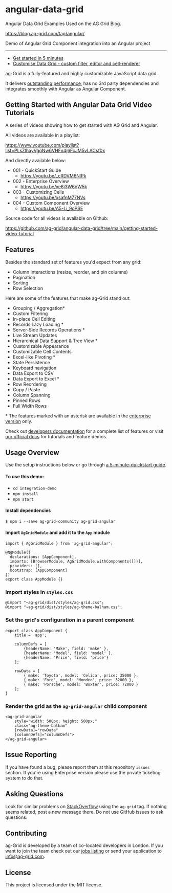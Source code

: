 # angular-data-grid

Angular Data Grid Examples Used on the AG Grid Blog.

https://blog.ag-grid.com/tag/angular/

Demo of Angular Grid Component integration into an Angular project

------

- [Get started in 5 minutes](https://blog.ag-grid.com/get-started-with-angular-grid-in-5-minutes/)
- [Customise Data Grid - custom filter, editor and cell-renderer](https://blog.ag-grid.com/learn-to-customize-angular-grid-in-less-than-10-minutes/)

ag-Grid is a fully-featured and highly customizable JavaScript data grid.

It delivers [outstanding performance](https://www.ag-grid.com/example.php), has no 3rd party dependencies and integrates smoothly with Angular as Angular Component. 


## Getting Started with Angular Data Grid Video Tutorials

A series of videos showing how to get started with AG Grid and Angular.

All videos are available in a playlist:

https://www.youtube.com/playlist?list=PLsZlhayVgqNw6VHFn4j6FcJM5vLACsf0x

And directly available below:

- 001 - QuickStart Guide
    - https://youtu.be/_cRDVM6NlPk
- 002 - Enterprise Overview
    - https://youtu.be/xe6i3W6qW5k
- 003 - Customizing Cells
    - https://youtu.be/xsafnM77NVs
- 004 - Custom Component Overview
    - https://youtu.be/A5-Li_9oPSE	


Source code for all videos is available on Github:

https://github.com/ag-grid/angular-data-grid/tree/main/getting-started-video-tutorial


Features
--------------

Besides the standard set of features you'd expect from any grid:

* Column Interactions (resize, reorder, and pin columns)
* Pagination
* Sorting
* Row Selection

Here are some of the features that make ag-Grid stand out:

* Grouping / Aggregation*
* Custom Filtering
* In-place Cell Editing
* Records Lazy Loading *
* Server-Side Records Operations *
* Live Stream Updates
* Hierarchical Data Support & Tree View *
* Customizable Appearance
* Customizable Cell Contents
* Excel-like Pivoting *
* State Persistence
* Keyboard navigation
* Data Export to CSV
* Data Export to Excel *
* Row Reordering
* Copy / Paste 
* Column Spanning
* Pinned Rows
* Full Width Rows

\* The features marked with an asterisk are available in the [enterprise version](https://www.ag-grid.com/license-pricing.php) only.

Check out [developers documentation](https://www.ag-grid.com/angular-data-grid/) for a complete list of features or visit [our official docs](https://www.ag-grid.com/features-overview) for tutorials and feature demos.

Usage Overview
--------------

Use the setup instructions below or go through [a 5-minute-quickstart guide](https://www.ag-grid.com/angular-data-grid/getting-started/).

#### To use this demo:

- `cd integration-demo`
- `npm install`
- `npm start`

#### Install dependencies

    $ npm i --save ag-grid-community ag-grid-angular

#### Import `AgGridModule` and add it to the `App` module

	import { AgGridModule } from 'ag-grid-angular';

	@NgModule({
	  declarations: [AppComponent],
	  imports: [BrowserModule, AgGridModule.withComponents([])],
	  providers: [],
	  bootstrap: [AppComponent]
	})
	export class AppModule {}

### Import styles in `styles.css`

    @import "~ag-grid/dist/styles/ag-grid.css";
    @import "~ag-grid/dist/styles/ag-theme-balham.css";

### Set the grid's configuration in a parent component

	export class AppComponent {
		title = 'app';

		columnDefs = [
			{headerName: 'Make', field: 'make' },
			{headerName: 'Model', field: 'model' },
			{headerName: 'Price', field: 'price'}
		];

		rowData = [
			{ make: 'Toyota', model: 'Celica', price: 35000 },
			{ make: 'Ford', model: 'Mondeo', price: 32000 },
			{ make: 'Porsche', model: 'Boxter', price: 72000 }
		];
	}

### Render the grid as the `ag-grid-angular` child component

	<ag-grid-angular 
		style="width: 500px; height: 500px;" 
		class="ag-theme-balham"
		[rowData]="rowData" 
		[columnDefs]="columnDefs">
	</ag-grid-angular>

Issue Reporting
----------
If you have found a bug, please report them at this repository `issues` section. If you're using Enterprise version please use the private ticketing system to do that.


Asking Questions
-------------

Look for similar problems on [StackOverflow](https://stackoverflow.com/questions/tagged/ag-grid) using the `ag-grid` tag. If nothing seems related, post a new message there. Do not use GitHub issues to ask questions.

Contributing
------------
ag-Grid is developed by a team of co-located developers in London. If you want to join the team check out our [jobs listing](https://www.ag-grid.com/ag-grid-jobs-board) or send your application to info@ag-grid.com.

License
------------------
This project is licensed under the MIT license.

